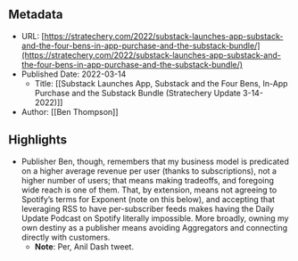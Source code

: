 ## Metadata
* URL: [https://stratechery.com/2022/substack-launches-app-substack-and-the-four-bens-in-app-purchase-and-the-substack-bundle/](https://stratechery.com/2022/substack-launches-app-substack-and-the-four-bens-in-app-purchase-and-the-substack-bundle/)
* Published Date: 2022-03-14
    * Title: [[Substack Launches App, Substack and the Four Bens, In-App Purchase and the Substack Bundle (Stratechery Update 3-14-2022)]]
* Author: [[Ben Thompson]]

## Highlights
* Publisher Ben, though, remembers that my business model is predicated on a higher average revenue per user (thanks to subscriptions), not a higher number of users; that means making tradeoffs, and foregoing wide reach is one of them. That, by extension, means not agreeing to Spotify’s terms for Exponent (note on this below), and accepting that leveraging RSS to have per-subscriber feeds makes having the Daily Update Podcast on Spotify literally impossible. More broadly, owning my own destiny as a publisher means avoiding Aggregators and connecting directly with customers.
  * **Note**: Per, Anil Dash tweet.